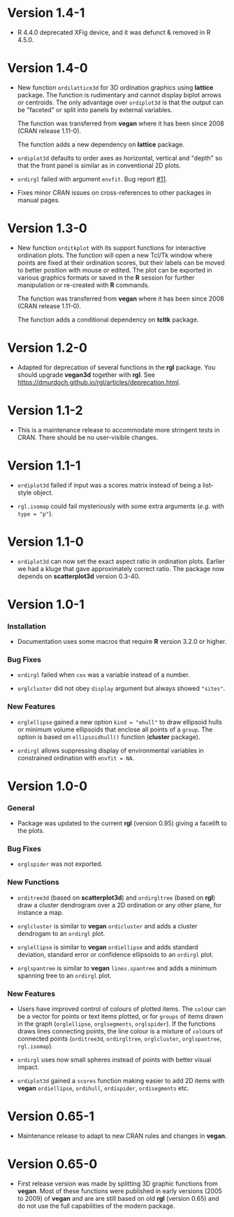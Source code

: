 Version 1.4-1
=============

* R 4.4.0 deprecated XFig device, and it was defunct & removed in R
  4.5.0.

Version 1.4-0
=============

* New function `ordilattice3d` for 3D ordination graphics using
  **lattice** package. The function is rudimentary and cannot display
  biplot arrows or centroids. The only advantage over `ordiplot3d` is
  that the output can be "faceted" or split into panels by external
  variables.

  The function was transferred from **vegan** where it has been since
  2008 (CRAN release 1.11-0).

  The function adds a new dependency on **lattice** package.

* `ordiplot3d` defaults to order axes as horizontal, vertical and
  "depth" so that the front panel is similar as in conventional 2D
  plots.

* `ordirgl` failed with argument `envfit`. Bug report
  [#11](https://github.com/vegandevs/vegan3d/issues/11).

* Fixes minor CRAN issues on cross-references to other packages in
  manual pages.

Version 1.3-0
=============

* New function `orditkplot` with its support functions for interactive
  ordination plots. The function will open a new Tcl/Tk window where
  points are fixed at their ordination scores, but their labels can be
  moved to better position with mouse or edited. The plot can be
  exported in various graphics formats or saved in the **R** session
  for further manipulation or re-created with **R** commands.

  The function was transferred from **vegan** where it has been since
  2008 (CRAN release 1.11-0).

  The function adds a conditional dependency on **tcltk** package.

Version 1.2-0
=============

* Adapted for deprecation of several functions in the **rgl**
  package. You should upgrade **vegan3d** together with **rgl**. See
  https://dmurdoch.github.io/rgl/articles/deprecation.html.

Version 1.1-2
=============

* This is a maintenance release to accommodate more stringent tests in
  CRAN. There should be no user-visible changes.

Version 1.1-1
=============

* `ordiplot3d` failed if input was a scores matrix instead of being a
  list-style object.

* `rgl.isomap` could fail mysteriously with some extra arguments
  (_e.g._ with `type = "p"`).

Version 1.1-0
=============

* `ordiplot3d` can now set the exact aspect ratio in ordination
  plots. Earlier we had a kluge that gave approximately correct
  ratio. The package now depends on **scatterplot3d** version 0.3-40.

Version 1.0-1
=============

### Installation

* Documentation uses some macros that require **R** version 3.2.0 or
  higher.

### Bug Fixes

* `ordirgl` failed when `cex` was a variable instead of a number.

* `orglcluster` did not obey `display` argument but always showed
  `"sites"`.

### New Features

* `orglellipse` gained a new option `kind = "ehull"` to draw ellipsoid
  hulls or minimum volume ellipsoids that enclose all points of a
  `group`. The option is based on `ellipsoidhull()` function
  (**cluster** package).

* `ordirgl` allows suppressing display of environmental variables in
  constrained ordination with `envfit = NA`.

Version 1.0-0
=============

### General

* Package was updated to the current **rgl** (version 0.95) giving a
  facelift to the plots.

### Bug Fixes

 * `orglspider` was not exported.

### New Functions

* `orditree3d` (based on **scatterplot3d**) and `ordirgltree` (based
  on **rgl**) draw a cluster dendrogram over a 2D ordination or any
  other plane, for instance a map.

* `orglcluster` is similar to **vegan** `ordicluster` and adds a
  cluster dendrogam to an `ordirgl` plot.

* `orglellipse` is similar to **vegan** `ordiellipse` and adds
  standard deviation, standard error or confidence ellipsoids to an
  `ordirgl` plot.

* `orglspantree` is similar to **vegan** `lines.spantree` and adds a
  minimum spanning tree to an `ordirgl` plot.

### New Features

* Users have improved control of colours of plotted items. The
  `col`our can be a vector for points or text items plotted, or for
  `groups` of items drawn in the graph (`orglellipse`, `orglsegments`,
  `orglspider`). If the functions draws lines connecting points, the
  line colour is a mixture of `col`ours of connected points
  (`orditree3d`, `ordirgltree`, `orglcluster`, `orglspantree`,
  `rgl.isomap`).

* `ordirgl` uses now small spheres instead of points with better
  visual impact.

* `ordiplot3d` gained a `scores` function making easier to add 2D
  items with **vegan** `ordiellipse`, `ordihull`, `ordispider`,
  `ordisegments` etc.

Version 0.65-1
==============

* Maintenance release to adapt to new CRAN rules and changes in
  **vegan**.

Version 0.65-0
==============

* First release version was made by splitting 3D graphic functions
  from **vegan**. Most of these functions were published in early
  versions (2005 to 2009) of **vegan** and are are still based on old
  **rgl** (version 0.65) and do not use the full capabilities of the
  modern package.
